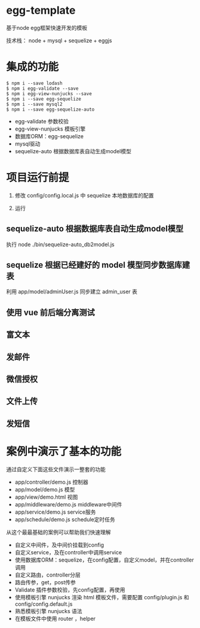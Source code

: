 # egg-template
基于node egg框架快速开发的模板

技术栈： node + mysql + sequelize + eggjs


# 集成的功能

```
$ npm i --save lodash
$ npm i egg-validate --save
$ npm i egg-view-nunjucks --save
$ npm i --save egg-sequelize
$ npm i --save mysql2 
$ npm i --save egg-sequelize-auto
```
- egg-validate 参数校验
- egg-view-nunjucks 模板引擎
- 数据库ORM：egg-sequelize
- mysql驱动
- sequelize-auto 根据数据库表自动生成model模型



# 项目运行前提

1. 修改 config/config.local.js 中 sequelize 本地数据库的配置

2. 运行


## sequelize-auto 根据数据库表自动生成model模型

执行 node ./bin/sequelize-auto_db2model.js


## sequelize  根据已经建好的 model 模型同步数据库建表

利用 app/model/adminUser.js 同步建立 admin_user 表



## 使用 vue 前后端分离测试


## 富文本


## 发邮件


## 微信授权


## 文件上传

## 发短信



# 案例中演示了基本的功能

通过自定义下面这些文件演示一整套的功能

- app/controller/demo.js        控制器
- app/model/demo.js             模型
- app/view/demo.html            视图
- app/middleware/demo.js        middleware中间件
- app/service/demo.js           service服务
- app/schedule/demo.js          schedule定时任务

从这个最最基础的案例可以帮助我们快速理解

- 自定义中间件，及中间价挂载到config
- 自定义service，及在controller中调用service
- 使用数据库ORM：sequelize，在config配置，自定义model，并在controller调用 
- 自定义路由，controller分层
- 路由传参，get，post传参
- Validate 插件参数校验，先config配置，再使用
- 使用模板引擎 nunjucks 渲染 html 模板文件，需要配置 config/plugin.js 和 config/config.default.js
- 熟悉模板引擎 nunjucks 语法
- 在模板文件中使用 router ，helper
